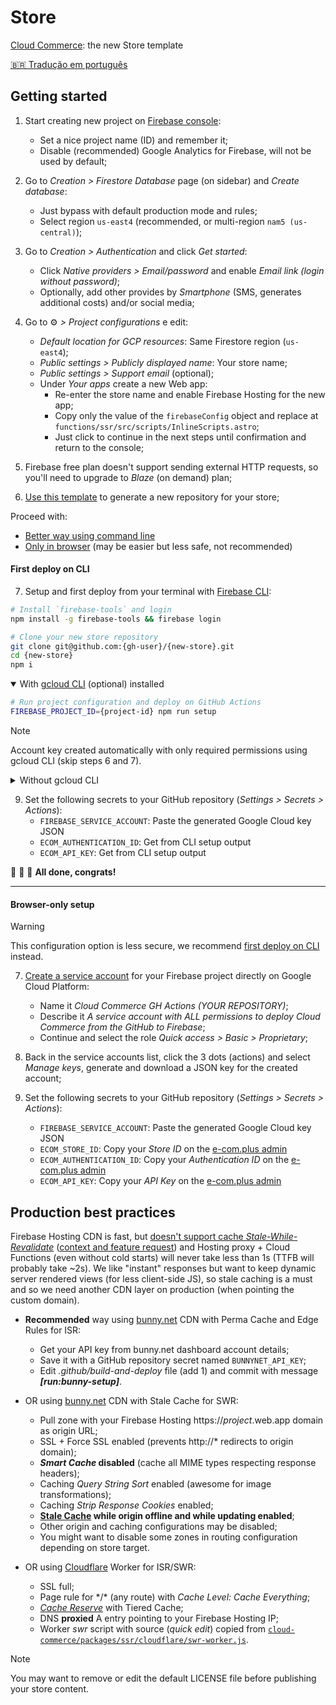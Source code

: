 # Store

[Cloud Commerce](https://github.com/ecomplus/cloud-commerce): the new Store template

[:brazil: Tradução em português](./SETUP.pt-BR.md)

## Getting started

1. Start creating new project on [Firebase console](https://console.firebase.google.com/):
    - Set a nice project name (ID) and remember it;
    - Disable (recommended) Google Analytics for Firebase, will not be used by default;

2. Go to _Creation > Firestore Database_ page (on sidebar) and _Create database_:
    - Just bypass with default production mode and rules;
    - Select region `us-east4` (recommended, or multi-region `nam5 (us-central)`);

3. Go to _Creation > Authentication_ and click _Get started_:
    - Click _Native providers > Email/password_ and enable _Email link (login without password)_;
    - Optionally, add other provides by _Smartphone_ (SMS, generates additional costs) and/or social media;

4. Go to :gear: _> Project configurations_ e edit:
    - _Default location for GCP resources_: Same Firestore region (`us-east4`);
    - _Public settings > Publicly displayed name_: Your store name;
    - _Public settings > Support email_ (optional);
    - Under _Your apps_ create a new Web app:
        + Re-enter the store name and enable Firebase Hosting for the new app;
        + Copy only the value of the `firebaseConfig` object and replace at `functions/ssr/src/scripts/InlineScripts.astro`;
        + Just click to continue in the next steps until confirmation and return to the console;

5. Firebase free plan doesn't support sending external HTTP requests, so you'll need to upgrade to _Blaze_ (on demand) plan;

6. [Use this template](https://github.com/ecomplus/store/generate) to generate a new repository for your store;

Proceed with:
- [Better way using command line](#first-deploy-on-cli)
- [Only in browser](#browser-only-setup) (may be easier but less safe, not recommended)

#### First deploy on CLI

7. Setup and first deploy from your terminal with [Firebase CLI](https://firebase.google.com/docs/cli):
```bash
# Install `firebase-tools` and login
npm install -g firebase-tools && firebase login
```
```bash
# Clone your new store repository
git clone git@github.com:{gh-user}/{new-store}.git
cd {new-store}
npm i
```

<details open>
<summary>With <a href="https://cloud.google.com/sdk/docs/install">gcloud CLI</a> (optional) installed</summary>

```bash
# Run project configuration and deploy on GitHub Actions
FIREBASE_PROJECT_ID={project-id} npm run setup
```

> [!NOTE]
> Account key created automatically with only required permissions using gcloud CLI (skip steps 6 and 7).

</details>

<details>
<summary>Without gcloud CLI</summary>

```bash
# Run project configuration and first deploy
FIREBASE_PROJECT_ID={project-id} npm run setup -- --no-gcloud
npm run deploy
```

7. [Create a service account](https://console.cloud.google.com/iam-admin/serviceaccounts) for your Firebase project directly on Google Cloud Platform:
    - Name it _Cloud Commerce GH Actions (YOUR REPOSITORY)_;
    - Describe it _A service account with permission to deploy Cloud Commerce from the GitHub repository to Firebase_;
    - Continue and select the following roles to the service account:
        1. _Firebase Admin_
        2. _API Keys Viewer_
        3. _Cloud Run Viewer_
        4. _Cloud Functions Admin_
        5. _Artifact Registry Admin_
        6. _App Engine Creator_
        7. _App Engine Admin_
        8. _Cloud Scheduler Admin_
        8. _Service Account User_

8. Back in the service accounts list, click the 3 dots (actions) and select _Manage keys_, generate and download a JSON key for the created account;

</details>

9. Set the following secrets to your GitHub repository (_Settings > Secrets > Actions_):
    - `FIREBASE_SERVICE_ACCOUNT`: Paste the generated Google Cloud key JSON
    - `ECOM_AUTHENTICATION_ID`: Get from CLI setup output
    - `ECOM_API_KEY`: Get from CLI setup output

:checkered_flag: :checkered_flag: :checkered_flag: **All done, congrats!**

---

#### Browser-only setup

> [!WARNING]
> This configuration option is less secure, we recommend [first deploy on CLI](#first-deploy-on-cli) instead.

7. [Create a service account](https://console.cloud.google.com/iam-admin/serviceaccounts) for your Firebase project directly on Google Cloud Platform:
    - Name it _Cloud Commerce GH Actions (YOUR REPOSITORY)_;
    - Describe it _A service account with ALL permissions to deploy Cloud Commerce from the GitHub to Firebase_;
    - Continue and select the role _Quick access > Basic > Proprietary_;

8. Back in the service accounts list, click the 3 dots (actions) and select _Manage keys_, generate and download a JSON key for the created account;

9. Set the following secrets to your GitHub repository (_Settings > Secrets > Actions_):
    - `FIREBASE_SERVICE_ACCOUNT`: Paste the generated Google Cloud key JSON
    - `ECOM_STORE_ID`: Copy your _Store ID_ on the [e-com.plus admin](https://ecomplus.app/)
    - `ECOM_AUTHENTICATION_ID`: Copy your _Authentication ID_ on the [e-com.plus admin](https://ecomplus.app/)
    - `ECOM_API_KEY`: Copy your _API Key_ on the [e-com.plus admin](https://ecomplus.app/)

## Production best practices

Firebase Hosting CDN is fast, but [doesn't support cache _Stale-While-Revalidate_](https://firebase.google.com/docs/hosting/manage-cache) ([context and feature request](https://firebase.uservoice.com/forums/948424-general/suggestions/47179505-hosting-cdn-cache-stale-while-revalidate)) and Hosting proxy + Cloud Functions (even without cold starts) will never take less than 1s (TTFB will probably take ~2s). We like "instant" responses but want to keep dynamic server rendered views (for less client-side JS), so stale caching is a must and so we need another CDN layer on production (when pointing the custom domain).

- **Recommended** way using [bunny.net](https://bunny.net/) CDN with Perma Cache and Edge Rules for ISR:
    + Get your API key from bunny.net dashboard account details;
    + Save it with a GitHub repository secret named `BUNNYNET_API_KEY`;
    + Edit _.github/build-and-deploy_ file (add 1) and commit with message **_[run:bunny-setup]_**.

- OR using [bunny.net](https://bunny.net/) CDN with Stale Cache for SWR:
    + Pull zone with your Firebase Hosting https://_project_.web.app domain as origin URL;
    + SSL + Force SSL enabled (prevents http://* redirects to origin domain);
    + **_Smart Cache_ disabled** (cache all MIME types respecting response headers);
    + Caching _Query String Sort_ enabled (awesome for image transformations);
    + Caching _Strip Response Cookies_ enabled;
    + **[Stale Cache](https://bunny.net/blog/introducing-stale-cache-more-efficient-cache-handling/) while origin offline and while updating enabled**;
    + Other origin and caching configurations may be disabled;
    + You might want to disable some zones in routing configuration depending on store target.

- OR using [Cloudflare](https://www.cloudflare.com/) Worker for ISR/SWR:
    + SSL full;
    + Page rule for \*/\* (any route) with _Cache Level: Cache Everything_;
    + [_Cache Reserve_](https://www.cloudflare.com/products/cache-reserve/) with Tiered Cache;
    + DNS **proxied** A entry pointing to your Firebase Hosting IP;
    + Worker _swr_ script with source (_quick edit_) copied from [`cloud-commerce/packages/ssr/cloudflare/swr-worker.js`](https://raw.githubusercontent.com/ecomplus/cloud-commerce/main/packages/ssr/cloudflare/swr-worker.js).

> [!NOTE]
> You may want to remove or edit the default LICENSE file before publishing your store content.
